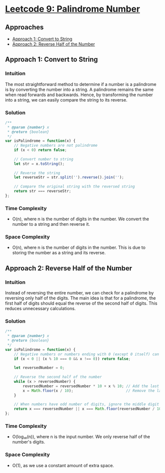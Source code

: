 # [Leetcode 9: Palindrome Number](https://leetcode.com/problems/palindrome-number/)

## Approaches
- [Approach 1: Convert to String](#approach-1-convert-to-string)
- [Approach 2: Reverse Half of the Number](#approach-2-reverse-half-of-the-number)

## Approach 1: Convert to String

### Intuition
The most straightforward method to determine if a number is a palindrome is by converting the number into a string. A palindrome remains the same when read forwards and backwards. Hence, by transforming the number into a string, we can easily compare the string to its reverse.

### Solution
```javascript
/**
 * @param {number} x
 * @return {boolean}
 */
var isPalindrome = function(x) {
    // Negative numbers are not palindrome
    if (x < 0) return false;
    
    // Convert number to string
    let str = x.toString();
    
    // Reverse the string
    let reverseStr = str.split('').reverse().join('');
    
    // Compare the original string with the reversed string
    return str === reverseStr;
};
```
### Time Complexity
- O(n), where n is the number of digits in the number. We convert the number to a string and then reverse it.
  
### Space Complexity
- O(n), where n is the number of digits in the number. This is due to storing the number as a string and its reverse.

## Approach 2: Reverse Half of the Number

### Intuition
Instead of reversing the entire number, we can check for a palindrome by reversing only half of the digits. The main idea is that for a palindrome, the first half of digits should equal the reverse of the second half of digits. This reduces unnecessary calculations.

### Solution
```javascript
/**
 * @param {number} x
 * @return {boolean}
 */
var isPalindrome = function(x) {
    // Negative numbers or numbers ending with 0 (except 0 itself) can't be palindromes
    if (x < 0 || (x % 10 === 0 && x !== 0)) return false;
    
    let reversedNumber = 0;
    
    // Reverse the second half of the number
    while (x > reversedNumber) {
        reversedNumber = reversedNumber * 10 + x % 10; // Add the last digit of x to reversedNumber
        x = Math.floor(x / 10);                        // Remove the last digit from x
    }
    
    // When numbers have odd number of digits, ignore the middle digit by reversedNumber/10
    return x === reversedNumber || x === Math.floor(reversedNumber / 10);
};
```

### Time Complexity
- O(log₁₀(n)), where n is the input number. We only reverse half of the number's digits.

### Space Complexity
- O(1), as we use a constant amount of extra space.

